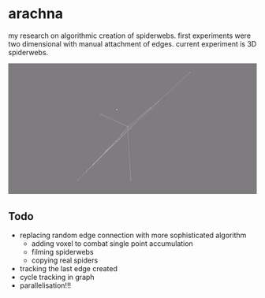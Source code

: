 # arachna
my research on algorithmic creation of spiderwebs. first experiments were two dimensional with manual attachment of edges. current experiment is 3D spiderwebs.

![](https://raw.githubusercontent.com/odbee/arachna/current/additional/footage/tarantula1.gif)

## Todo
* replacing random edge connection with more sophisticated algorithm
  * adding voxel to combat single point accumulation
  * filming spiderwebs
  * copying real spiders
* tracking the last edge created
* cycle tracking in graph
* parallelisation!!!
